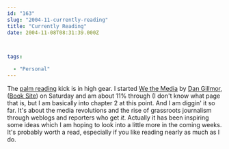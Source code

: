 ```yaml
---
id: "163"
slug: "2004-11-currently-reading"
title: "Currently Reading"
date: 2004-11-08T08:31:39.000Z



tags:

  - "Personal"
---
```

<div class="sqs-html-content">
  <p>The <a href="/logical-disconnect-1/archives/2004/11/06/palm-reading">palm reading</a> kick is in high gear.  I started <a href="http://www.amazon.com/gp/redirect.html?tag=logicaldiscon-20&location=/exec/obidos/ASIN/0596007337%3FSubscriptionId=048656PF073H3HPEQ4G2" title="View product details at Amazon">We the Media</a> by <a href="http://weblog.siliconvalley.com/column/dangillmor/">Dan Gillmor</a>, (<a href="http://wethemedia.oreilly.com/">Book Site</a>) on Saturday and am about 11% through (I don't know what page that is, but I am basically into chapter 2 at this point.  And I am diggin' it so far.
It's about the media revolutions and the rise of grassroots journalism through weblogs and reporters who get <em>it</em>.  Actually it has been inspiring some ideas which I am hoping to look into a little more in the coming weeks.  It's probably worth a read, especially if you like reading nearly as much as I do.</p>
</div>
